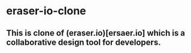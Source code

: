 # eraser-io-clone

## This is clone of (eraser.io)[ersaer.io] which is a collaborative design tool for developers.
